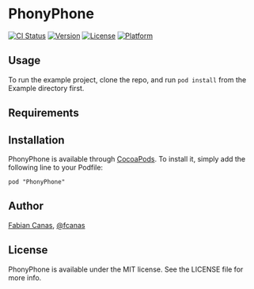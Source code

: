 # PhonyPhone

[![CI Status](http://img.shields.io/travis/fcanas/PhonyPhone.svg?style=flat)](https://travis-ci.org/fcanas/PhonyPhone)
[![Version](https://img.shields.io/cocoapods/v/PhonyPhone.svg?style=flat)](http://cocoadocs.org/docsets/PhonyPhone)
[![License](https://img.shields.io/cocoapods/l/PhonyPhone.svg?style=flat)](http://cocoadocs.org/docsets/PhonyPhone)
[![Platform](https://img.shields.io/cocoapods/p/PhonyPhone.svg?style=flat)](http://cocoadocs.org/docsets/PhonyPhone)

## Usage

To run the example project, clone the repo, and run `pod install` from the Example directory first.

## Requirements

## Installation

PhonyPhone is available through [CocoaPods](http://cocoapods.org). To install
it, simply add the following line to your Podfile:

    pod "PhonyPhone"

## Author

[Fabian Canas](https://github.com/fcanas), [@fcanas](https://twitter.com/fcanas)

## License

PhonyPhone is available under the MIT license. See the LICENSE file for more info.

